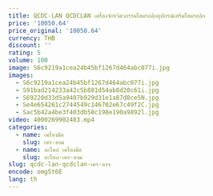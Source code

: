 ```yaml
---
title: QCDC-LAN QCDCLAN เครื่องจักรวิศวกรรมไฮดรอลิกอุปกรณ์เสริมไฮดรอลิก
price: '10050.64'
price_original: '10050.64'
currency: THB
discount: ''
rating: 5
volume: 100
image: S6c9219a1cea24b45bf1267d464abc077i.jpg
images:
  - S6c9219a1cea24b45bf1267d464abc077i.jpg
  - S91bad214233a42c5b881d54ab8d20c61i.jpg
  - S69220d33d5a9407b929d31e1a87d0ce5N.jpg
  - Se4e654261c2744549c146702e67c49f2C.jpg
  - Sac5b42a4be3f403db58c198e190a9892l.jpg
video: 4000269902483.mp4
categories:
  - name: เครื่องมือ
    slug: เคร-องม
  - name: อะไหล่ เครื่องมือ
    slug: อะไหล-เคร-องม
slug: qcdc-lan-qcdclan-เคร-องจ
encode: omg5t6E
lang: th
---
```

  